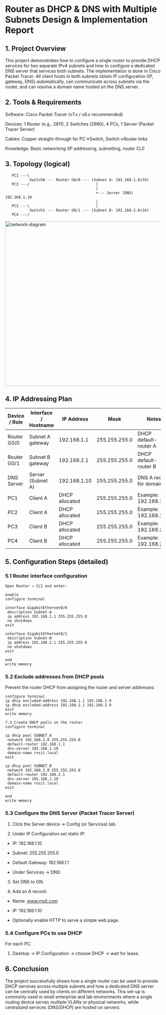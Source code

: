 # Router as DHCP & DNS with Multiple Subnets Design & Implementation Report

## 1. Project Overview

This project demonstrates how to configure a single router to provide DHCP services for two separate IPv4 subnets and how to configure a dedicated DNS server that services both subnets. The implementation is done in Cisco Packet Tracer. All client hosts in both subnets obtain IP configuration (IP, gateway, DNS) automatically, can communicate across subnets via the router, and can resolve a domain name hosted on the DNS server.


## 2. Tools & Requirements

Software: Cisco Packet Tracer (v7.x / v8.x recommended)

Devices: 1 Router (e.g., 2811), 2 Switches (2960), 4 PCs, 1 Server (Packet Tracer Server)

Cables: Copper straight-through for PC→Switch, Switch→Router links

Knowledge: Basic networking (IP addressing, subnetting, router CLI)

## 3. Topology (logical)
```
   PC1 ---\
           Switch0 --- Router G0/0 --- (Subnet A: 192.168.1.0/24)
   PC2 ---/                              |
                                         |
                                         +--- Server (DNS) 192.168.1.10
                                         |
   PC3 ---\                              |
           Switch1 --- Router G0/1 --- (Subnet B: 192.168.2.0/24)
   PC4 ---/
```

<img width="757" height="532" alt="network-diagram" src="https://github.com/user-attachments/assets/8a83e207-2830-465c-ad7a-f9aefb125f4e" />


## 4. IP Addressing Plan

|Device / Role |	Interface / Hostname |	IP Address	  |     Mask      |	        Notes          |
|--------------|-----------------------|----------------|---------------|-------------------------| 
| Router G0/0  |	Subnet A gateway     |	192.168.1.1	  | 255.255.255.0 | DHCP default-router A   | 
|Router G0/1	|Subnet B gateway	      |192.168.2.1	  |255.255.255.0  |	DHCP default-router B  |
|DNS Server	   |Server (Subnet A)	   |192.168.1.10	  |255.255.255.0  |	DNS A record for domain|
|PC1         	|Client A	            |DHCP allocated  |255.255.255.0	|Example: 192.168.1.11    |
|PC2	         |Client A	            |DHCP allocated  |255.255.255.0	|Example: 192.168.1.12    |
|PC3        	|Client B	            |DHCP allocated  |255.255.255.0	|Example: 192.168.2.11    |
|PC4        	|Client B	            |DHCP allocated  |255.255.255.0	|Example: 192.168.2.12    |


## 5. Configuration Steps (detailed)
### 5.1 Router interface configuration
```text
Open Router → CLI and enter:

enable
configure terminal

interface GigabitEthernet0/0
 description Subnet-A
 ip address 192.168.1.1 255.255.255.0
 no shutdown
exit

interface GigabitEthernet0/1
 description Subnet-B
 ip address 192.168.2.1 255.255.255.0
 no shutdown
exit

end
write memory
```
### 5.2 Exclude addresses from DHCP pools

Prevent the router DHCP from assigning the router and server addresses:
```text
configure terminal
ip dhcp excluded-address 192.168.1.1 192.168.1.9
ip dhcp excluded-address 192.168.2.1 192.168.2.9
exit
write memory

7.3 Create DHCP pools on the router
configure terminal

ip dhcp pool SUBNET_A
 network 192.168.1.0 255.255.255.0
 default-router 192.168.1.1
 dns-server 192.168.1.10
 domain-name rnsit.local
exit

ip dhcp pool SUBNET_B
 network 192.168.2.0 255.255.255.0
 default-router 192.168.2.1
 dns-server 192.168.1.10
 domain-name rnsit.local
exit

end
write memory
```
### 5.3 Configure the DNS Server (Packet Tracer Server)

1. Click the Server device → Config (or Services) tab.

2. Under IP Configuration set static IP:

  - IP: 192.168.1.10

  - Subnet: 255.255.255.0

  - Default Gateway: 192.168.1.1

  - Under Services → DNS:

3. Set DNS to ON.

4. Add an A record:

  - Name: www.rnsit.com

  - IP: 192.168.1.10

  - Optionally enable HTTP to serve a simple web page.

### 5.4 Configure PCs to use DHCP

For each PC:

1. Desktop → IP Configuration → choose DHCP → wait for lease.


## 6. Conclusion

The project successfully shows how a single router can be used to provide DHCP services across multiple subnets and how a dedicated DNS server can be centrally used by clients on different networks. This set-up is commonly used in small enterprise and lab environments where a single routing device serves multiple VLANs or physical networks, while centralized services (DNS/DHCP) are hosted on servers.
